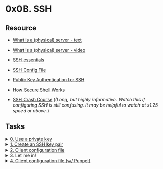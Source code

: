 
#  0x0B. SSH

##  Resource

- [What is a (physical) server - text](https://en.wikipedia.org/wiki/Server_%28computing%29#Hardware_requirement)

- [What is a (physical) server - video](https://www.youtube.com/watch?v=B1ANfsDyjeA)

- [SSH essentials](https://www.digitalocean.com/community/tutorials/ssh-essentials-working-with-ssh-servers-clients-and-keys)

- [SSH Config File](https://www.ssh.com/academy/ssh/config)

- [Public Key Authentication for SSH](https://www.ssh.com/academy/ssh/public-key-authentication)

- [How Secure Shell Works](https://www.youtube.com/watch?v=ORcvSkgdA58)

- [SSH Crash Course](https://www.youtube.com/watch?v=hQWRp-FdTpc) (*(Long, but highly informative. Watch this if configuring SSH is still confusing. It may be helpful to watch at x1.25 speed or above.*)

##  Tasks

<details>

<summary><a href="./0-use_a_private_key">0. Use a private key</a></summary><br>

</details>

<details>

<summary><a href="./1-create_ssh_key_pair">1. Create an SSH key pair</a></summary><br>

</details>

<details>

<summary><a href="./2-ssh_config">2. Client configuration file</a></summary><br>

</details>

<details>

<summary>3. Let me in!</summary><br>

</details>

<details>

<summary><a href="./100-puppet_ssh_config.pp">4. Client configuration file (w/ Puppet)</a></summary><br>

</details>
